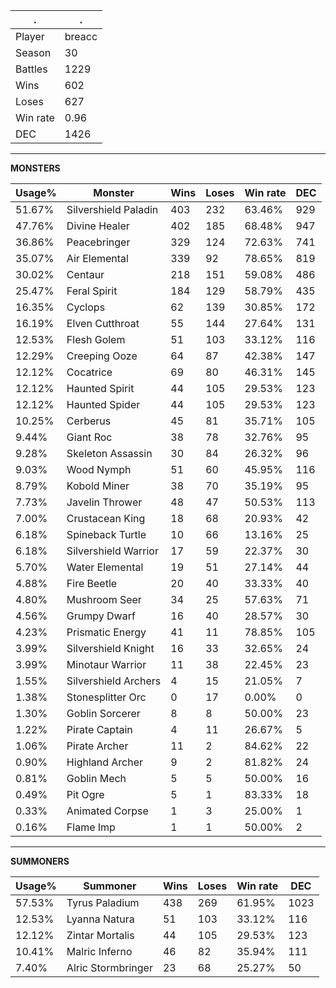 .|.
|-|-
Player|breacc
Season|30
Battles|1229
Wins|602
Loses|627
Win rate|0.96
DEC|1426

---
**MONSTERS**

Usage%|Monster|Wins|Loses|Win rate|DEC|
-|-|-|-|-|-|
51.67%|Silvershield Paladin|403|232|63.46%|929|
47.76%|Divine Healer|402|185|68.48%|947|
36.86%|Peacebringer|329|124|72.63%|741|
35.07%|Air Elemental|339|92|78.65%|819|
30.02%|Centaur|218|151|59.08%|486|
25.47%|Feral Spirit|184|129|58.79%|435|
16.35%|Cyclops|62|139|30.85%|172|
16.19%|Elven Cutthroat|55|144|27.64%|131|
12.53%|Flesh Golem|51|103|33.12%|116|
12.29%|Creeping Ooze|64|87|42.38%|147|
12.12%|Cocatrice|69|80|46.31%|145|
12.12%|Haunted Spirit|44|105|29.53%|123|
12.12%|Haunted Spider|44|105|29.53%|123|
10.25%|Cerberus|45|81|35.71%|105|
9.44%|Giant Roc|38|78|32.76%|95|
9.28%|Skeleton Assassin|30|84|26.32%|96|
9.03%|Wood Nymph|51|60|45.95%|116|
8.79%|Kobold Miner|38|70|35.19%|95|
7.73%|Javelin Thrower|48|47|50.53%|113|
7.00%|Crustacean King|18|68|20.93%|42|
6.18%|Spineback Turtle|10|66|13.16%|25|
6.18%|Silvershield Warrior|17|59|22.37%|30|
5.70%|Water Elemental|19|51|27.14%|44|
4.88%|Fire Beetle|20|40|33.33%|40|
4.80%|Mushroom Seer|34|25|57.63%|71|
4.56%|Grumpy Dwarf|16|40|28.57%|30|
4.23%|Prismatic Energy|41|11|78.85%|105|
3.99%|Silvershield Knight|16|33|32.65%|24|
3.99%|Minotaur Warrior|11|38|22.45%|23|
1.55%|Silvershield Archers|4|15|21.05%|7|
1.38%|Stonesplitter Orc|0|17|0.00%|0|
1.30%|Goblin Sorcerer|8|8|50.00%|23|
1.22%|Pirate Captain|4|11|26.67%|5|
1.06%|Pirate Archer|11|2|84.62%|22|
0.90%|Highland Archer|9|2|81.82%|24|
0.81%|Goblin Mech|5|5|50.00%|16|
0.49%|Pit Ogre|5|1|83.33%|18|
0.33%|Animated Corpse|1|3|25.00%|1|
0.16%|Flame Imp|1|1|50.00%|2|

---
**SUMMONERS**

Usage%|Summoner|Wins|Loses|Win rate|DEC|
-|-|-|-|-|-|
57.53%|Tyrus Paladium|438|269|61.95%|1023|
12.53%|Lyanna Natura|51|103|33.12%|116|
12.12%|Zintar Mortalis|44|105|29.53%|123|
10.41%|Malric Inferno|46|82|35.94%|111|
7.40%|Alric Stormbringer|23|68|25.27%|50|
